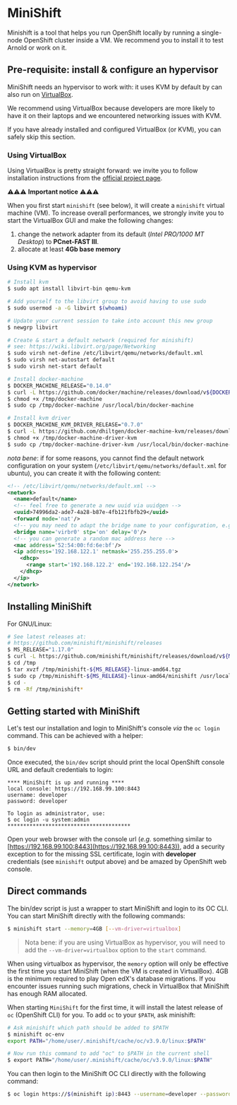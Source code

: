 # MiniShift

Minishift is a tool that helps you run OpenShift locally by running a
single-node OpenShift cluster inside a VM. We recommend you to install it to
test Arnold or work on it.


## Pre-requisite: install & configure an hypervisor

MiniShift needs an hypervisor to work with: it uses KVM by default by can also run on
[VirtualBox](https://www.virtualbox.org/wiki/Downloads). 

We recommend using VirtualBox because developers are more likely to have it on their
laptops and we encountered networking issues with KVM.

If you have already installed and configured VirtualBox (or KVM), you can safely skip
this section.


### Using VirtualBox

Using VirtualBox is pretty straight forward: we invite you to follow
installation instructions from the [official project
page](https://www.virtualbox.org/).

️⚠️️⚠️️️⚠️️ **Important notice** ⚠️️⚠️️⚠️️

When you first start `minishift` (see below), it will create a `minishift`
virtual machine (VM). To increase overall performances, we strongly invite you
to start the VirtualBox GUI and make the following changes:

1.  change the network adapter from its default (_Intel PRO/1000 MT Desktop_) to
    **PCnet-FAST III**.
2.  allocate at least **4Gb base memory**


### Using KVM as hypervisor

```bash
# Install kvm
$ sudo apt install libvirt-bin qemu-kvm

# Add yourself to the libvirt group to avoid having to use sudo
$ sudo usermod -a -G libvirt $(whoami)

# Update your current session to take into account this new group
$ newgrp libvirt

# Create & start a default network (required for minishift)
# see: https://wiki.libvirt.org/page/Networking
$ sudo virsh net-define /etc/libvirt/qemu/networks/default.xml
$ sudo virsh net-autostart default
$ sudo virsh net-start default

# Install docker-machine
$ DOCKER_MACHINE_RELEASE="0.14.0"
$ curl -L https://github.com/docker/machine/releases/download/v${DOCKER_MACHINE_RELEASE}/docker-machine-`uname -s`-`uname -m` -o /tmp/docker-machine
$ chmod +x /tmp/docker-machine
$ sudo cp /tmp/docker-machine /usr/local/bin/docker-machine

# Install kvm driver
$ DOCKER_MACHINE_KVM_DRIVER_RELEASE="0.7.0"
$ curl -L https://github.com/dhiltgen/docker-machine-kvm/releases/download/v${DOCKER_MACHINE_KVM_DRIVER_RELEASE}/docker-machine-driver-kvm -o /tmp/docker-machine-driver-kvm
$ chmod +x /tmp/docker-machine-driver-kvm
$ sudo cp /tmp/docker-machine-driver-kvm /usr/local/bin/docker-machine-driver-kvm
```

_nota bene_: if for some reasons, you cannot find the default network
configuration on your system (`/etc/libvirt/qemu/networks/default.xml` for
ubuntu), you can create it with the following content:

```xml
<!-- /etc/libvirt/qemu/networks/default.xml -->
<network>
  <name>default</name>
  <!-- feel free to generate a new uuid via uuidgen -->
  <uuid>74996da2-ade7-4a28-b87e-4fb121fbfb29</uuid>
  <forward mode='nat'/>
  <!-- you may need to adapt the bridge name to your configuration, e.g. virbr1 -->
  <bridge name='virbr0' stp='on' delay='0'/>
  <!-- you can generate a random mac address here -->
  <mac address='52:54:00:fd:6e:bf'/>
  <ip address='192.168.122.1' netmask='255.255.255.0'>
    <dhcp>
      <range start='192.168.122.2' end='192.168.122.254'/>
    </dhcp>
  </ip>
</network>
```


## Installing MiniShift

For GNU/Linux:

```bash
# See latest releases at:
# https://github.com/minishift/minishift/releases
$ MS_RELEASE="1.17.0"
$ curl -L https://github.com/minishift/minishift/releases/download/v${MS_RELEASE}/minishift-${MS_RELEASE}-linux-amd64.tgz -o /tmp/minishift-${MS_RELEASE}-linux-amd64.tgz
$ cd /tmp
$ tar xvzf /tmp/minishift-${MS_RELEASE}-linux-amd64.tgz
$ sudo cp /tmp/minishift-${MS_RELEASE}-linux-amd64/minishift /usr/local/bin/minishift
$ cd -
$ rm -Rf /tmp/minishift*
```


## Getting started with MiniShift

Let's test our installation and login to MiniShift's console _via_ the `oc login` command.
This can be achieved with a helper:

```bash
$ bin/dev
```

Once executed, the `bin/dev` script should print the local OpenShift console URL
and default credentials to login:

```
**** MiniShift is up and running ****
local console: https://192.168.99.100:8443
username: developer
password: developer

To login as administrator, use:
$ oc login -u system:admin
***************************************
```

Open your web browser with the console url (_e.g._ something similar to
[https://192.168.99.100:8443](https://192.168.99.100:8443)), add a security
exception to for the missing SSL certificate, login with **developer**
credentials (see `minishift` output above) and be amazed by OpenShift web
console.


## Direct commands

The bin/dev script is just a wrapper to start MiniShift and login to its OC CLI. You can start
MiniShift directly with the following commands:

```bash
$ minishift start --memory=4GB [--vm-driver=virtualbox]
```

> Nota bene: if you are using VirtualBox as hypervisor, you will need to add the
> `--vm-driver=virtualbox` option to the `start` command.

When using virtualbox as hypervisor, the `memory` option will only be effective the first time you
start MiniShift (when the VM is created in VirtualBox). 4GB is the minimum required to play
Open edX's database migrations. If you encounter issues running such migrations, check in
VirtualBox that MiniShift has enough RAM allocated.


When starting `MiniShift` for the first time, it will install the latest release
of `oc` (OpenShift CLI) for you. To add `oc` to your `$PATH`, ask minishift:

```bash
# Ask minishift which path should be added to $PATH
$ minishift oc-env
export PATH="/home/user/.minishift/cache/oc/v3.9.0/linux:$PATH"

# Now run this command to add "oc" to $PATH in the current shell
$ export PATH="/home/user/.minishift/cache/oc/v3.9.0/linux:$PATH"
```

You can then login to the MiniShift OC CLI directly with the following command:

```bash
$ oc login https://$(minishift ip):8443 --username=developer --password=developer
```
